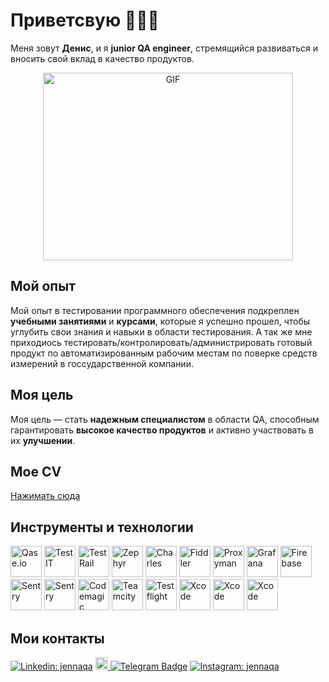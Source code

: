 # Приветсвую 🧑🏻‍💻

Меня зовут **Денис**, и я **junior QA engineer**, стремящийся развиваться и вносить свой вклад в качество продуктов.

<div align="center">
    <img src="https://media1.tenor.com/m/pXe5Lu_fQgUAAAAd/shaquille-oneal-taste-test.gif" width="400" height="300" alt="GIF">
</div>


## Мой опыт

Мой опыт в тестировании программного обеспечения подкреплен **учебными занятиями** и **курсами**, которые я успешно прошел, чтобы углубить свои знания и навыки в области тестирования. А так же мне приходиось тестировать/контролировать/администрировать готовый продукт по автоматизированным рабочим местам по поверке средств измерений в госсударственной компании.

## Моя цель

Моя цель — стать **надежным специалистом** в области QA, способным гарантировать **высокое качество продуктов** и активно участвовать в их **улучшении**.


## Мое CV 

[Нажимать сюда](https://ссылочку_сюда)

 
## Инструменты и технологии

<p align="left">
<img src="https://github.com/mixs9ra/about-me/blob/main/icons/Bash-Dark.svg" alt="Qase.io" width="50" height="50" />

<img src="https://github.com/mixs9ra/about-me/blob/main/icons/Figma-Dark.svg" alt="TestIT" width="50" height="50" />

<img src="https://github.com/mixs9ra/about-me/blob/main/icons/Idea-Dark.svg" alt="TestRail" width="50" height="50" />

<img src="https://github.com/mixs9ra/about-me/blob/main/icons/Docker.svg" alt="Zephyr" width="50" height="50" />

<img src="https://github.com/mixs9ra/about-me/blob/main/icons/AndroidStudio-Dark.svg" alt="Charles" width="50" height="50" />

<img src="https://github.com/mixs9ra/about-me/blob/main/icons/Android%20file%20transfer.png" alt="Fiddler" width="50" height="50" /> 

<img src="https://github.com/mixs9ra/about-me/blob/main/icons/Postman.svg" alt="Proxyman" width="50" height="50" /> 

<img src="https://github.com/mixs9ra/about-me/blob/main/icons/VSCode-Dark.svg" alt="Grafana" width="50" height="50" />

<img src="https://github.com/mixs9ra/about-me/blob/main/icons/Git.svg" alt="Firebase" width="50" height="50" /> 

<img src="https://github.com/mixs9ra/about-me/blob/main/icons/Github-Dark.svg" alt="Sentry" width="50" height="50" />

<img src="https://github.com/mixs9ra/about-me/blob/main/icons/Java-Dark.svg" alt="Sentry" width="50" height="50" />

<img src="https://github.com/mixs9ra/about-me/blob/main/icons/Jenkins-Dark.svg" alt="Codemagic" width="50" height="50" /> 

<img src="https://github.com/mixs9ra/about-me/blob/main/icons/Maven-Dark.svg" alt="Teamcity" width="50" height="50" />

<img src="https://github.com/mixs9ra/about-me/blob/main/icons/Notion-Dark.svg" alt="Testflight" width="50" height="50" />

<img src="https://github.com/mixs9ra/about-me/blob/main/icons/Selenium.svg" alt="Xcode" width="50" height="50" />

<img src="https://github.com/mixs9ra/about-me/blob/main/icons/youtrack.png" alt="Xcode" width="50" height="50" />
<img src="https://github.com/mixs9ra/about-me/blob/main/icons/openai.png" alt="Xcode" width="50" height="50" />

## Мои контакты

[![Linkedin: jennaqa](https://img.shields.io/badge/-LinkedIn-0e76a8?style=flat-square&logo=Linkedin&logoColor=white)](https://www.linkedin.com/in/belashev-denis/)
<a href="https://mixs9ra@gmail.com">
    <img src="https://img.shields.io/badge/Gmail-D14836?style=for-the-badge&logo=gmail&logoColor=white" alt="Gmail Badge" style="height: 20px;">
</a>
[![Telegram Badge](https://img.shields.io/badge/-Telegram-0088cc?style=flat-square&logo=Telegram&logoColor=white)](https://t.me/mixs9ra)
[![Instagram: jennaqa](https://img.shields.io/badge/-Instagram-e4405f?style=flat-square&logo=Instagram&logoColor=white)](https://www.instagram.com/mixs9ra/)
